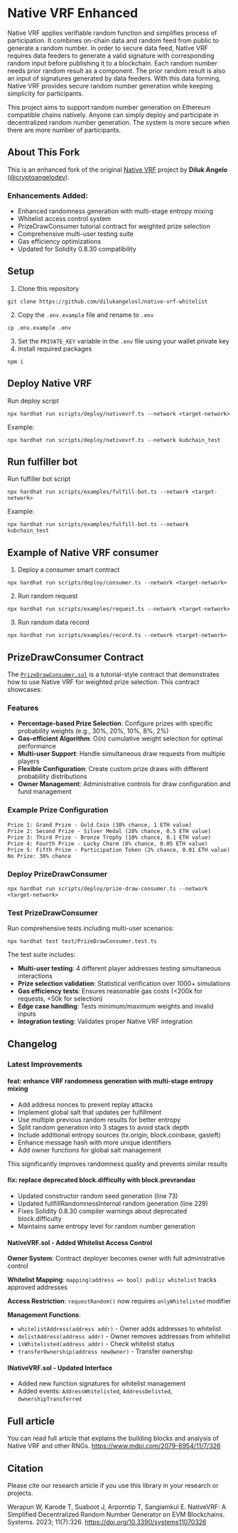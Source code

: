 # Native VRF Enhanced

Native VRF applies verifiable random function and simplifies process of participation. It combines on-chain data and random feed from public to generate a random number. In order to secure data feed, Native VRF requires data feeders to generate a valid signature with corresponding random input before publishing it to a blockchain. Each random number needs prior random result as a component. The prior random result is also an input of signatures generated by data feeders. With this data forming, Native VRF provides secure random number generation while keeping simplicity for participants.

This project aims to support random number generation on Ethereum compatible chains natively. Anyone can simply deploy and participate in decentralized random number generation. The system is more secure when there are more number of participants.

## About This Fork

This is an enhanced fork of the original [Native VRF](https://github.com/Native-VRF/native-vrf) project by **Diluk Angelo** ([@cryptoangelodev](https://twitter.com/cryptoangelodev)).

### Enhancements Added:
- Enhanced randomness generation with multi-stage entropy mixing
- Whitelist access control system
- PrizeDrawConsumer tutorial contract for weighted prize selection
- Comprehensive multi-user testing suite
- Gas efficiency optimizations
- Updated for Solidity 0.8.30 compatibility

## Setup
1. Clone this repository
```shell
git clone https://github.com/dilukangelosl/native-vrf-whitelist
```
2. Copy the `.env.example` file and rename to `.env`
```shell
cp .env.example .env
```
3. Set the `PRIVATE_KEY` variable in the `.env` file using your wallet private key
4. Install required packages
```shell
npm i
```

## Deploy Native VRF
Run deploy script
```shell
npx hardhat run scripts/deploy/nativevrf.ts --network <target-network>
```
Example:
```shell
npx hardhat run scripts/deploy/nativevrf.ts --network kubchain_test
```

## Run fulfiller bot
Run fulfiller bot script
```shell
npx hardhat run scripts/examples/fulfill-bot.ts --network <target-network>
```
Example:
```shell
npx hardhat run scripts/examples/fulfill-bot.ts --network kubchain_test
```

## Example of Native VRF consumer
1. Deploy a consumer smart contract
```shell
npx hardhat run scripts/deploy/consumer.ts --network <target-network>
```
2. Run random request
```shell
npx hardhat run scripts/examples/request.ts --network <target-network>
```
3. Run random data record
```shell
npx hardhat run scripts/examples/record.ts --network <target-network>
```

## PrizeDrawConsumer Contract

The [`PrizeDrawConsumer.sol`](contracts/examples/PrizeDrawConsumer.sol) is a tutorial-style contract that demonstrates how to use Native VRF for weighted prize selection. This contract showcases:

### **Features**
- **Percentage-based Prize Selection**: Configure prizes with specific probability weights (e.g., 30%, 20%, 10%, 8%, 2%)
- **Gas-efficient Algorithm**: O(n) cumulative weight selection for optimal performance
- **Multi-user Support**: Handle simultaneous draw requests from multiple players
- **Flexible Configuration**: Create custom prize draws with different probability distributions
- **Owner Management**: Administrative controls for draw configuration and fund management

### **Example Prize Configuration**
```solidity
Prize 1: Grand Prize - Gold Coin (30% chance, 1 ETH value)
Prize 2: Second Prize - Silver Medal (20% chance, 0.5 ETH value)
Prize 3: Third Prize - Bronze Trophy (10% chance, 0.1 ETH value)
Prize 4: Fourth Prize - Lucky Charm (8% chance, 0.05 ETH value)
Prize 5: Fifth Prize - Participation Token (2% chance, 0.01 ETH value)
No Prize: 30% chance
```

### **Deploy PrizeDrawConsumer**
```shell
npx hardhat run scripts/deploy/prize-draw-consumer.ts --network <target-network>
```

### **Test PrizeDrawConsumer**
Run comprehensive tests including multi-user scenarios:
```shell
npx hardhat test test/PrizeDrawConsumer.test.ts
```

The test suite includes:
- **Multi-user testing**: 4 different player addresses testing simultaneous interactions
- **Prize selection validation**: Statistical verification over 1000+ simulations
- **Gas efficiency tests**: Ensures reasonable gas costs (<200k for requests, <50k for selection)
- **Edge case handling**: Tests minimum/maximum weights and invalid inputs
- **Integration testing**: Validates proper Native VRF integration

## Changelog

### Latest Improvements

#### feat: enhance VRF randomness generation with multi-stage entropy mixing

- Add address nonces to prevent replay attacks
- Implement global salt that updates per fulfillment
- Use multiple previous random results for better entropy
- Split random generation into 3 stages to avoid stack depth
- Include additional entropy sources (tx.origin, block.coinbase, gasleft)
- Enhance message hash with more unique identifiers
- Add owner functions for global salt management

This significantly improves randomness quality and prevents similar results

#### fix: replace deprecated block.difficulty with block.prevrandao

- Updated constructor random seed generation (line 73)
- Updated fullfillRandomnessInternal random generation (line 229)
- Fixes Solidity 0.8.30 compiler warnings about deprecated block.difficulty
- Maintains same entropy level for random number generation

#### NativeVRF.sol - Added Whitelist Access Control

**Owner System**: Contract deployer becomes owner with full administrative control

**Whitelist Mapping**: `mapping(address => bool) public whitelist` tracks approved addresses

**Access Restriction**: `requestRandom()` now requires `onlyWhitelisted` modifier

**Management Functions**:
- `whitelistAddress(address addr)` - Owner adds addresses to whitelist
- `delistAddress(address addr)` - Owner removes addresses from whitelist
- `isWhitelisted(address addr)` - Check whitelist status
- `transferOwnership(address newOwner)` - Transfer ownership

#### INativeVRF.sol - Updated Interface

- Added new function signatures for whitelist management
- Added events: `AddressWhitelisted`, `AddressDelisted`, `OwnershipTransferred`

## Full article
You can read full article that explains the building blocks and analysis of Native VRF and other RNGs. https://www.mdpi.com/2079-8954/11/7/326 

## Citation
Please cite our research article if you use this library in your research or projects.

Werapun W, Karode T, Suaboot J, Arporntip T, Sangiamkul E. NativeVRF: A Simplified Decentralized Random Number Generator on EVM Blockchains. Systems. 2023; 11(7):326. https://doi.org/10.3390/systems11070326